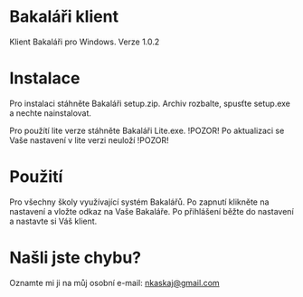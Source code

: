 # Bakaláři klient
Klient Bakaláři pro Windows. Verze 1.0.2
# Instalace
Pro instalaci stáhněte Bakaláři setup.zip. Archiv rozbalte, spusťte setup.exe a nechte nainstalovat.

Pro použítí lite verze stáhněte Bakaláři Lite.exe. !POZOR! Po aktualizaci se Vaše nastavení v lite verzi neuloží !POZOR!
# Použití
Pro všechny školy využívající systém Bakalářů. Po zapnutí klikněte na nastavení a vložte odkaz na Vaše Bakaláře. Po přihlášení
běžte do nastavení a nastavte si Váš klient.
# Našli jste chybu?
Oznamte mi ji na můj osobní e-mail: nkaskaj@gmail.com

